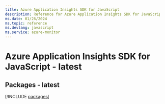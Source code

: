 ```yaml
---
title: Azure Application Insights SDK for JavaScript
description: Reference for Azure Application Insights SDK for JavaScript
ms.date: 01/26/2024
ms.topic: reference
ms.devlang: javascript
ms.service: azure-monitor
---
```

# Azure Application Insights SDK for JavaScript - latest
## Packages - latest
[!INCLUDE [packages](application-insights-index.md)]